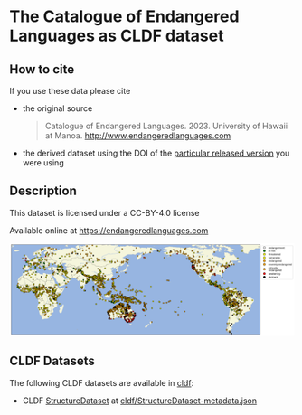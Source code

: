 # The Catalogue of Endangered Languages as CLDF dataset

## How to cite

If you use these data please cite
- the original source
  > Catalogue of Endangered Languages. 2023. University of Hawaii at Manoa. http://www.endangeredlanguages.com
- the derived dataset using the DOI of the [particular released version](../../releases/) you were using

## Description


This dataset is licensed under a CC-BY-4.0 license

Available online at https://endangeredlanguages.com

![](map.png)


## CLDF Datasets

The following CLDF datasets are available in [cldf](cldf):

- CLDF [StructureDataset](https://github.com/cldf/cldf/tree/master/modules/StructureDataset) at [cldf/StructureDataset-metadata.json](cldf/StructureDataset-metadata.json)